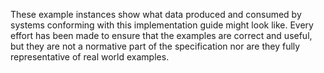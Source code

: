 <span class="bg-success" markdown="1">These example instances show what data produced and consumed by systems conforming with this implementation guide might look like. Every effort has been made to ensure that the examples are correct and useful, but they are not a normative part of the specification nor are they fully representative of real world examples.</span><!-- new-content -->

